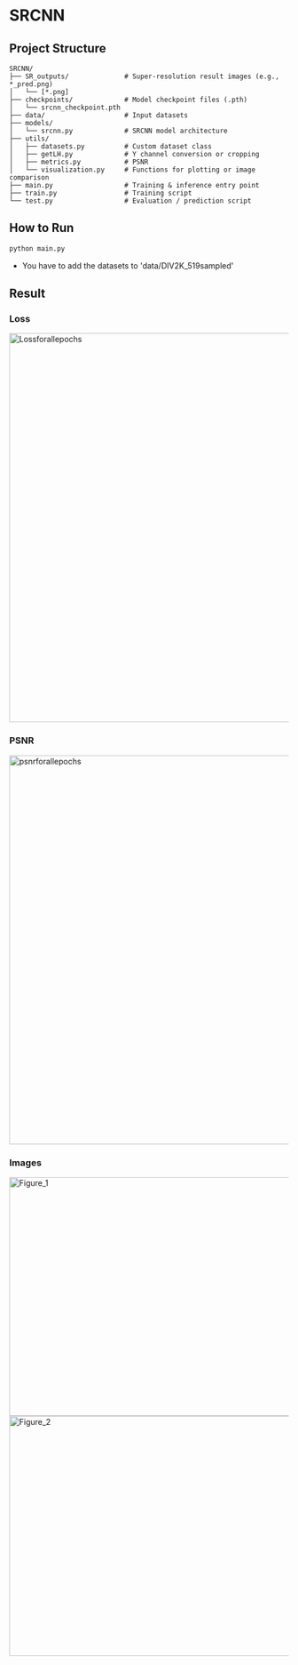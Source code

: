 # SRCNN
## Project Structure
```
SRCNN/
├── SR_outputs/              # Super-resolution result images (e.g., *_pred.png)
│   └── [*.png]
├── checkpoints/             # Model checkpoint files (.pth)
│   └── srcnn_checkpoint.pth
├── data/                    # Input datasets
├── models/
│   └── srcnn.py             # SRCNN model architecture
├── utils/
│   ├── datasets.py          # Custom dataset class
│   ├── getLH.py             # Y channel conversion or cropping
│   ├── metrics.py           # PSNR
│   └── visualization.py     # Functions for plotting or image comparison
├── main.py                  # Training & inference entry point
├── train.py                 # Training script
└── test.py                  # Evaluation / prediction script
```

## How to Run
```bash
python main.py
```
* You have to add the datasets to 'data/DIV2K_519sampled'
## Result
### Loss
<img width="1000" height="700" alt="Lossforallepochs" src="https://github.com/user-attachments/assets/d2b26f8d-a124-4619-acd3-62aa0ae7f08a" />

### PSNR
<img width="1000" height="700" alt="psnrforallepochs" src="https://github.com/user-attachments/assets/66922c90-6a79-46e3-9e06-f3e92174d74e" />

### Images
<img width="1200" height="430" alt="Figure_1" src="https://github.com/user-attachments/assets/761d6958-ac0f-44cd-b5ee-f66e0c541a3a" />
<img width="1200" height="432" alt="Figure_2" src="https://github.com/user-attachments/assets/3fde3fb4-5b54-4e39-add3-8fec77241e03" />
